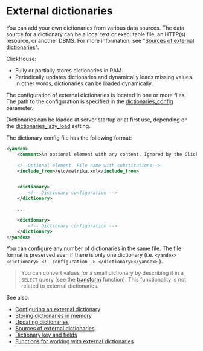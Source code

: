 <a name="dicts-external_dicts"></a>

# External dictionaries

You can add your own dictionaries from various data sources. The data source for a dictionary can be a local text or executable file, an HTTP(s) resource, or another DBMS. For more information, see "[Sources of external dictionaries](external_dicts_dict_sources.md#dicts-external_dicts_dict_sources)".

ClickHouse:

- Fully or partially stores dictionaries in RAM.
- Periodically updates dictionaries and dynamically loads missing values. In other words, dictionaries can be loaded dynamically.

The configuration of external dictionaries is located in one or more files. The path to the configuration is specified in the [dictionaries_config](../../operations/server_settings/settings.md#server_settings-dictionaries_config) parameter.

Dictionaries can be loaded at server startup or at first use, depending on the [dictionaries_lazy_load](../../operations/server_settings/settings.md#server_settings-dictionaries_lazy_load) setting.

The dictionary config file has the following format:

```xml
<yandex>
    <comment>An optional element with any content. Ignored by the ClickHouse server.</comment>

    <!--Optional element. File name with substitutions-->
    <include_from>/etc/metrika.xml</include_from>


    <dictionary>
        <!-- Dictionary configuration -->
    </dictionary>

    ...

    <dictionary>
        <!-- Dictionary configuration -->
    </dictionary>
</yandex>
```

You can [configure](external_dicts_dict.md#dicts-external_dicts_dict) any number of dictionaries in the same file. The file format is preserved even if there is only one dictionary (i.e. `<yandex><dictionary> <!--configuration -> </dictionary></yandex>` ).

> You can convert values ​​for a small dictionary by describing it in a `SELECT` query (see the [transform](../functions/other_functions.md#other_functions-transform) function). This functionality is not related to external dictionaries.

See also:

- [Configuring an external dictionary](external_dicts_dict.md#dicts-external_dicts_dict)
- [Storing dictionaries in memory](external_dicts_dict_layout.md#dicts-external_dicts_dict_layout)
- [Updating dictionaries](external_dicts_dict_lifetime#dicts-external_dicts_dict_lifetime)
- [Sources of external dictionaries](external_dicts_dict_sources.md#dicts-external_dicts_dict_sources)
- [Dictionary key and fields](external_dicts_dict_structure.md#dicts-external_dicts_dict_dict_structure)
- [Functions for working with external dictionaries](../functions/ext_dict_functions.md#ext_dict_functions)

